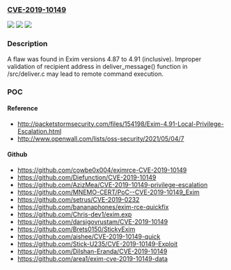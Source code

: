 ### [CVE-2019-10149](https://cve.mitre.org/cgi-bin/cvename.cgi?name=CVE-2019-10149)
![](https://img.shields.io/static/v1?label=Product&message=exim&color=blue)
![](https://img.shields.io/static/v1?label=Version&message=n%2Fa&color=blue)
![](https://img.shields.io/static/v1?label=Vulnerability&message=CWE-20&color=brighgreen)

### Description

A flaw was found in Exim versions 4.87 to 4.91 (inclusive). Improper validation of recipient address in deliver_message() function in /src/deliver.c may lead to remote command execution.

### POC

#### Reference
- http://packetstormsecurity.com/files/154198/Exim-4.91-Local-Privilege-Escalation.html
- http://www.openwall.com/lists/oss-security/2021/05/04/7

#### Github
- https://github.com/cowbe0x004/eximrce-CVE-2019-10149
- https://github.com/Diefunction/CVE-2019-10149
- https://github.com/AzizMea/CVE-2019-10149-privilege-escalation
- https://github.com/MNEMO-CERT/PoC--CVE-2019-10149_Exim
- https://github.com/setrus/CVE-2019-0232
- https://github.com/bananaphones/exim-rce-quickfix
- https://github.com/Chris-dev1/exim.exp
- https://github.com/darsigovrustam/CVE-2019-10149
- https://github.com/Brets0150/StickyExim
- https://github.com/aishee/CVE-2019-10149-quick
- https://github.com/Stick-U235/CVE-2019-10149-Exploit
- https://github.com/Dilshan-Eranda/CVE-2019-10149
- https://github.com/area1/exim-cve-2019-10149-data

